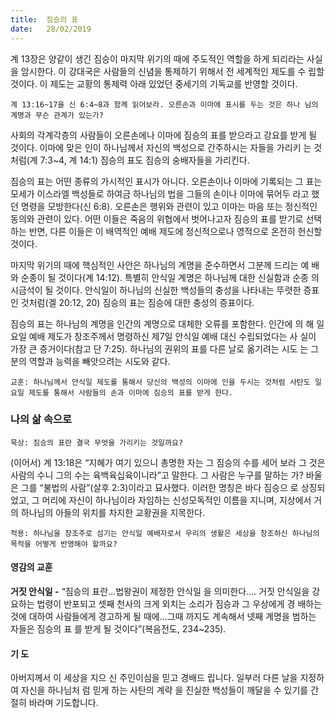 ```yaml
---
title:  짐승의 표
date:   28/02/2019
---
```


계 13장은 양같이 생긴 짐승이 마지막 위기의 때에 주도적인 역할을 하게 되리라는
사실을 암시한다. 이 강대국은 사람들의 신념을 통제하기 위해서 전 세계적인 제도를 수
립할 것이다. 이 제도는 교황의 통제력 아래 있었던 중세기의 기독교를 반영할 것이다.

`계 13:16~17을 신 6:4~8과 함께 읽어보라. 오른손과 이마에 표시를 두는 것은 하나
님의 계명과 무슨 관계가 있는가?`

사회의 각계각층의 사람들이 오른손에나 이마에 짐승의 표를 받으라고 강요를 받게
될 것이다. 이마에 맞은 인이 하나님께서 자신의 백성으로 간주하시는 자들을 가리키
는 것처럼(계 7:3~4, 계 14:1) 짐승의 표도 짐승의 숭배자들을 가리킨다.

짐승의 표는 어떤 종류의 가시적인 표시가 아니다. 오른손이나 이마에 기록되는 그
표는 모세가 이스라엘 백성들로 하여금 하나님의 법을 그들의 손이나 이마에 묶어두
라고 했던 명령을 모방한다(신 6:8). 오른손은 행위와 관련이 있고 이마는 마음 또는
정신적인 동의와 관련이 있다. 어떤 이들은 죽음의 위협에서 벗어나고자 짐승의 표를
받기로 선택하는 반면, 다른 이들은 이 배역적인 예배 제도에 정신적으로나 영적으로
온전히 헌신할 것이다.

마지막 위기의 때에 핵심적인 사안은 하나님의 계명을 준수하면서 그분께 드리는 예
배와 순종이 될 것이다(계 14:12). 특별히 안식일 계명은 하나님께 대한 신실함과 순종
의 시금석이 될 것이다. 안식일이 하나님의 신실한 백성들의 충성을 나타내는 뚜렷한
증표인 것처럼(겔 20:12, 20) 짐승의 표는 짐승에 대한 충성의 증표이다.

짐승의 표는 하나님의 계명을 인간의 계명으로 대체한 오류를 포함한다. 인간에 의
해 일요일 예배 제도가 창조주께서 명령하신 제7일 안식일 예배 대신 수립되었다는 사
실이 가장 큰 증거이다(참고 단 7:25). 하나님의 권위의 표를 다른 날로 옮기려는 시도
는 그분의 역할과 능력을 빼앗으려는 시도와 같다.

`교훈: 하나님께서 안식일 제도를 통해서 당신의 백성의 이마에 인을 두시는 것처럼
사탄도 일요일 제도를 통해서 사람들의 손과 이마에 짐승의 표를 받게 한다.`

### 나의 삶 속으로

`묵상: 짐승의 표란 결국 무엇을 가리키는 것일까요?`

(이어서) 계 13:18은 “지혜가 여기 있으니 총명한 자는 그 짐승의 수를 세어 보라 그
것은 사람의 수니 그의 수는 육백육십육이니라”고 말한다. 그 사람은 누구를 말하는
가? 바울은 그를 “불법의 사람”(살후 2:3)이라고 묘사했다. 이러한 명칭은 바다 짐승으
로 상징되었고, 그 머리에 자신이 하나님이라 자임하는 신성모독적인 이름을 지니며,
지상에서 거의 하나님의 아들의 위치를 차지한 교황권을 지목한다.

`적용: 하나님을 창조주로 섬기는 안식일 예배자로서 우리의 생활은 세상을 창조하신
하나님의 목적을 어떻게 반영해야 할까요?`

#### 영감의 교훈

**거짓 안식일 -** “짐승의 표란…법왕권이 제정한 안식일
을 의미한다.… 거짓 안식일을 강요하는 법령이 반포되고
셋째 천사의 크게 외치는 소리가 짐승과 그 우상에게 경
배하는 것에 대하여 사람들에게 경고하게 될 때에…그때
까지도 계속해서 넷째 계명을 범하는 자들은 짐승의 표
를 받게 될 것이다”(복음전도, 234~235).

#### 기 도

아버지께서 이 세상을 지으
신 주인이심을 믿고 경배드
립니다. 일부러 다른 날을
지정하여 자신을 하나님처
럼 믿게 하는 사탄의 계략
을 진실한 백성들이 깨달을
수 있기를 간절히 바라며
기도합니다.